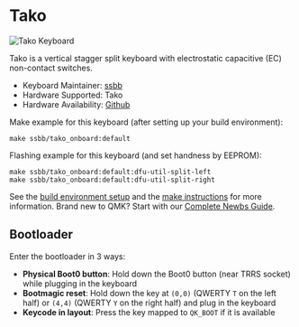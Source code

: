 # Tako

![Tako Keyboard](https://github.com/ssbb/tako/blob/dbc6211e5c4ba931b4ea7a987243862151c7dac3/docs/img/assembled.jpg)

Tako is a vertical stagger split keyboard with electrostatic capacitive (EC) non-contact switches.

-   Keyboard Maintainer: [ssbb](https://github.com/ssbb)
-   Hardware Supported: Tako
-   Hardware Availability: [Github](https://github.com/ssbb/tako)

Make example for this keyboard (after setting up your build environment):

    make ssbb/tako_onboard:default

Flashing example for this keyboard (and set handness by EEPROM):

    make ssbb/tako_onboard:default:dfu-util-split-left
    make ssbb/tako_onboard:default:dfu-util-split-right

See the [build environment setup](https://docs.qmk.fm/#/getting_started_build_tools) and the [make instructions](https://docs.qmk.fm/#/getting_started_make_guide) for more information. Brand new to QMK? Start with our [Complete Newbs Guide](https://docs.qmk.fm/#/newbs).

## Bootloader

Enter the bootloader in 3 ways:

-   **Physical Boot0 button**: Hold down the Boot0 button (near TRRS socket) while plugging in the keyboard
-   **Bootmagic reset**: Hold down the key at `(0,0)` (QWERTY `T` on the left half) or `(4,4)` (QWERTY `Y` on the right half) and plug in the keyboard
-   **Keycode in layout**: Press the key mapped to `QK_BOOT` if it is available
